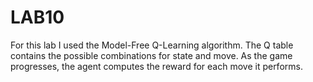 # LAB10

For this lab I used the Model-Free Q-Learning algorithm. The Q table contains the possible combinations for state and move. As the game progresses, the agent computes the reward for each move it performs.